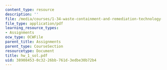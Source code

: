 ```yaml
---
content_type: resource
description: ''
file: /media/courses/1-34-waste-containment-and-remediation-technology-spring-2004/389084530c3226bb761d3edbe30b72b4_hw_1_sol.pdf
file_type: application/pdf
learning_resource_types:
- Assignments
ocw_type: OCWFile
parent_title: Assignments
parent_type: CourseSection
resourcetype: Document
title: hw_1_sol.pdf
uid: 38908453-0c32-26bb-761d-3edbe30b72b4
---
```

